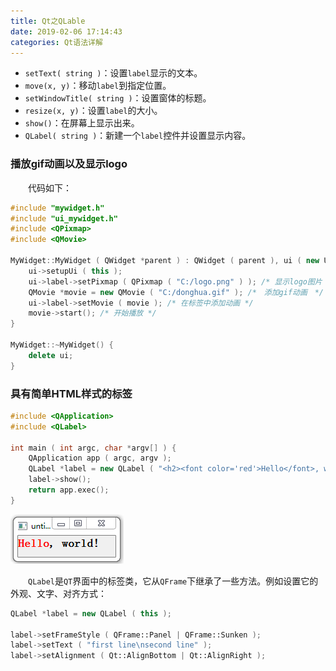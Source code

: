 ```yaml
---
title: Qt之QLable
date: 2019-02-06 17:14:43
categories: Qt语法详解
---
```

- `setText( string )`：设置`label`显示的文本。
- `move(x, y)`：移动`label`到指定位置。
- `setWindowTitle( string )`：设置窗体的标题。
- `resize(x, y)`：设置`label`的大小。
- `show()`：在屏幕上显示出来。
- `QLabel( string )`：新建一个`label`控件并设置显示内容。

### 播放gif动画以及显示logo

&emsp;&emsp;代码如下：

``` cpp
#include "mywidget.h"
#include "ui_mywidget.h"
#include <QPixmap>
#include <QMovie>
​
MyWidget::MyWidget ( QWidget *parent ) : QWidget ( parent ), ui ( new Ui::MyWidget ) {
    ui->setupUi ( this );
    ui->label->setPixmap ( QPixmap ( "C:/logo.png" ) ); /* 显示logo图片 */
    QMovie *movie = new QMovie ( "C:/donghua.gif" ); /*　添加gif动画　*/
    ui->label->setMovie ( movie ); /* 在标签中添加动画 */
    movie->start(); /* 开始播放 */
}
​
MyWidget::~MyWidget() {
    delete ui;
}
```

### 具有简单HTML样式的标签

``` cpp
#include <QApplication>
#include <QLabel>
​
int main ( int argc, char *argv[] ) {
    QApplication app ( argc, argv );
    QLabel *label = new QLabel ( "<h2><font color='red'>Hello</font>, world!<h2>" );
    label->show();
    return app.exec();
}
```

<img src="./Qt之QLable/1.png">

&emsp;&emsp;`QLabel`是`QT`界面中的标签类，它从`QFrame`下继承了一些方法。例如设置它的外观、文字、对齐方式：

``` cpp
QLabel *label = new QLabel ( this );
​
label->setFrameStyle ( QFrame::Panel | QFrame::Sunken );
label->setText ( "first line\nsecond line" );
label->setAlignment ( Qt::AlignBottom | Qt::AlignRight );
```